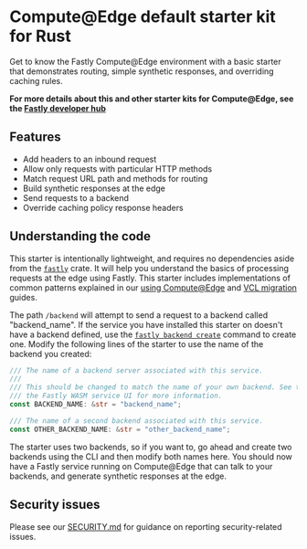 # Compute@Edge default starter kit for Rust

Get to know the Fastly Compute@Edge environment with a basic starter that demonstrates routing, simple synthetic responses, and overriding caching rules.

**For more details about this and other starter kits for Compute@Edge, see the [Fastly developer hub](https://developer.fastly.com/solutions/starters)**

## Features

* Add headers to an inbound request
* Allow only requests with particular HTTP methods
* Match request URL path and methods for routing
* Build synthetic responses at the edge
* Send requests to a backend
* Override caching policy response headers

## Understanding the code

This starter is intentionally lightweight, and requires no dependencies aside from the [`fastly`](https://docs.rs/fastly) crate. It will help you understand the basics of processing requests at the edge using Fastly. This starter includes implementations of common patterns explained in our [using Compute@Edge](/learning/compute/using/) and [VCL migration](/learning/compute/migrate) guides.

The path `/backend` will attempt to send a request to a backend called "backend_name".  If the service you have installed this starter on doesn't have a backend defined, use the [`fastly backend create`](/reference/cli/backend/create/) command to create one. Modify the following lines of the starter to use the name of the backend you created:

```rust
/// The name of a backend server associated with this service.
///
/// This should be changed to match the name of your own backend. See the the `Hosts` section of
/// the Fastly WASM service UI for more information.
const BACKEND_NAME: &str = "backend_name";

/// The name of a second backend associated with this service.
const OTHER_BACKEND_NAME: &str = "other_backend_name";
```

The starter uses two backends, so if you want to, go ahead and create two backends using the CLI and then modify both names here. You should now have a Fastly service running on Compute@Edge that can talk to your backends, and generate synthetic responses at the edge.

## Security issues

Please see our [SECURITY.md](SECURITY.md) for guidance on reporting security-related issues.